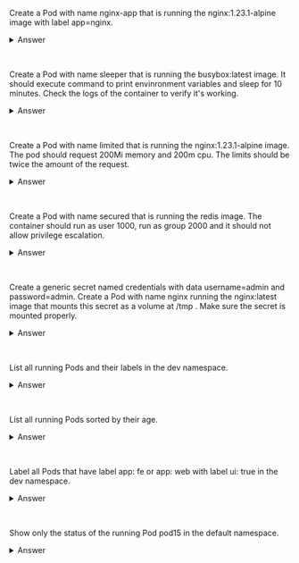 Create a Pod with name nginx-app that is running the nginx:1.23.1-alpine image with label app=nginx.
<details>
  <summary>Answer</summary>

```
kubectl run nginx-app --image=nginx:1.23.1-alpine --labels=app=nginx
```
</details>
<p>&nbsp;</p>

Create a Pod with name sleeper that is running the busybox:latest image. It should execute command to print envinronment variables and sleep for 10 minutes.
Check the logs of the container to verify it's working.
<details>
  <summary>Answer</summary>

```
kubectl run sleeper --image=busybox:latest -- /bin/sh -c "env && sleep 600"
kubectl logs sleeper
```
</details>
<p>&nbsp;</p>

Create a Pod with name limited that is running the nginx:1.23.1-alpine image. The pod should request 200Mi memory and 200m cpu. The limits should be twice the amount of the request.
<details>
  <summary>Answer</summary>

```
kubectl run limited --image=nginx:1.23.1-alpine --dry-run=client -o yaml > tmp.yml
vim tmp.yml
apiVersion: v1
kind: Pod
metadata:
  creationTimestamp: null
  labels:
    run: limited
  name: limited
spec:
  containers:
  - image: nginx:1.23.1-alpine
    name: limited
    resources:
      requests: # add this line
        memory: "200Mi" # add this line
        cpu: "200m" # add this line
      limits: # add this line
        memory: "400Mi" # add this line
        cpu: "400m" # add this line
  dnsPolicy: ClusterFirst
  restartPolicy: Always
status: {}

kubectl apply -f tmp.yml
```
</details>
<p>&nbsp;</p>

Create a Pod with name secured that is running the redis image. The container should run as user 1000, run as group 2000 and it should not allow privilege escalation.
<details>
  <summary>Answer</summary>

```
kubectl run secured --image=redis --dry-run=client -o yaml > redis.yml
vim tmp.yml
apiVersion: v1
kind: Pod
metadata:
  creationTimestamp: null
  labels:
    run: secured
  name: secured
spec:
  containers:
  - image: redis
    name: secured
    resources: {}
    securityContext: # add this line
      runAsUser: 1000 # add this line
      runAsGroup: 2000 # add this line
      allowPrivilegeEscalation: false # add this line
  dnsPolicy: ClusterFirst
  restartPolicy: Always
status: {}

kubectl apply -f redis.yml
```
</details>
<p>&nbsp;</p>


Create a generic secret named credentials with data username=admin and password=admin.
Create a Pod with name nginx running the nginx:latest image that mounts this secret as a volume at /tmp .
Make sure the secret is mounted properly.
<details>
  <summary>Answer</summary>

```
kubectl create secret generic credentials --from-literal=username=admin --from-literal=password=admin
kubectl run nginx --image=nginx:latest --dry-run=client -o yaml > nginx.yml
apiVersion: v1
kind: Pod
metadata:
  creationTimestamp: null
  labels:
    run: nginx
  name: nginx
spec:
  volumes: # add this line
  - name: secret # add this line
    secret: # add this line
      secretName: credentials # add this line
  containers:
  - image: nginx:latest
    name: nginx
    resources: {}
    volumeMounts: # add this line
    - name: secret # add this line
      mountPath: "/tmp" # add this line
  dnsPolicy: ClusterFirst
  restartPolicy: Always
status: {}

kubectl apply -f nginx.yml
kubectl get po nginx
kubectl exec nginx -- ls /tmp
```
</details>
<p>&nbsp;</p>

List all running Pods and their labels in the dev namespace.
<details>
  <summary>Answer</summary>

```
kubectl get po --show-labels -n dev
```
</details>
<p>&nbsp;</p>

List all running Pods sorted by their age.
<details>
  <summary>Answer</summary>

```
kubectl get po --sort-by={.metadata.creationTimestamp}
```
</details>
<p>&nbsp;</p>

Label all Pods that have label app: fe or app: web with label ui: true in the dev namespace.
<details>
  <summary>Answer</summary>

```
kubectl label po ui=true -l "app in (fe,web)" -n dev
```
</details>
<p>&nbsp;</p>

Show only the status of the running Pod pod15 in the default namespace.
<details>
  <summary>Answer</summary>

```
kubectl get po pod15 -o jsonpath="{.status.phase}"
```
</details>
<p>&nbsp;</p>